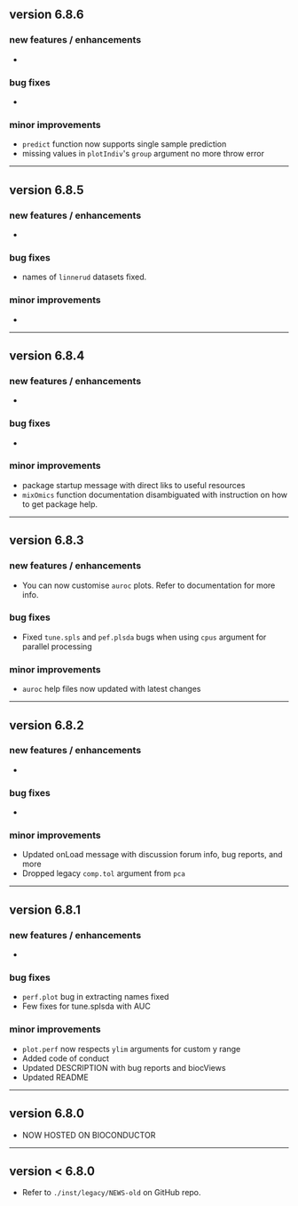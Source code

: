 ## version 6.8.6

### new features / enhancements

* 

### bug fixes

* 

### minor improvements

* `predict` function now supports single sample prediction
* missing values in `plotIndiv`'s `group` argument no more throw error

-------------------------------------------------------------------------------

## version 6.8.5

### new features / enhancements

* 

### bug fixes

* names of `linnerud` datasets fixed.

### minor improvements

* 

-------------------------------------------------------------------------------

## version 6.8.4

### new features / enhancements

* 

### bug fixes

* 

### minor improvements

* package startup message with direct liks to useful resources
* `mixOmics` function documentation disambiguated with instruction on how to get
package help.

-------------------------------------------------------------------------------

## version 6.8.3

### new features / enhancements

* You can now customise `auroc` plots. Refer to documentation for more info.

### bug fixes

* Fixed `tune.spls` and `pef.plsda` bugs when using `cpus` argument for parallel 
processing

### minor improvements

* `auroc` help files now updated with latest changes

-------------------------------------------------------------------------------

## version 6.8.2

### new features / enhancements

* 

### bug fixes

* 

### minor improvements

* Updated onLoad message with discussion forum info, bug reports, and more
* Dropped legacy `comp.tol` argument from `pca`

-------------------------------------------------------------------------------

## version 6.8.1

### new features / enhancements

* 

### bug fixes

* `perf.plot` bug in extracting names fixed
* Few fixes for tune.splsda with AUC

### minor improvements

* `plot.perf` now respects `ylim` arguments for custom y range
* Added code of conduct
* Updated DESCRIPTION with bug reports and biocViews
* Updated README

-------------------------------------------------------------------------------

## version 6.8.0

* NOW HOSTED ON BIOCONDUCTOR

-------------------------------------------------------------------------------

## version < 6.8.0

* Refer to `./inst/legacy/NEWS-old` on GitHub repo.